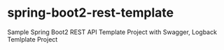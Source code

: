 # spring-boot2-rest-template
Sample Spring Boot2 REST API Template Project with Swagger, Logback Temlplate Project
